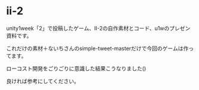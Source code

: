 # ii-2

unity1week「2」で投稿したゲーム、II-2の自作素材とコード、u1wのプレゼン資料です。

これだけの素材＋ないちさんのsimple-tweet-masterだけで今回のゲームは作ってます。

ローコスト開発をごりごりに意識した結果こうなりました()

良ければ参考にしてください。
